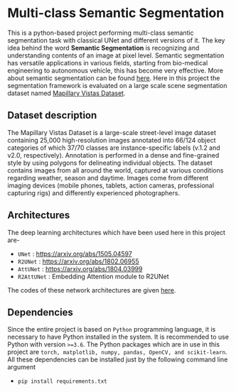 # Multi-class Semantic Segmentation
This is a python-based project performing multi-class semantic segmentation task with classical UNet and different versions of it. The key idea behind the word **Semantic Segmentation** is recognizing and understanding contents of an image at pixel level. Semantic segmentation has versatile applications in various fields, starting from bio-medical engineering to autonomous vehicle, this has become very effective. More about semantic segmentation can be found [here](https://www.jeremyjordan.me/semantic-segmentation/). Here in this project the segmentation framework is evaluated on a large scale scene segmentation dataset named [Mapillary Vistas Dataset](https://www.mapillary.com/dataset/vistas).  

## Dataset description
The Mapillary Vistas Dataset is a large-scale street-level image dataset containing 25,000 high-resolution images annotated into 66/124 object categories of which 37/70 classes are instance-specific labels (v.1.2 and v2.0, respectively). Annotation is performed in a dense and fine-grained style by using polygons for delineating individual objects. The dataset contains images from all around the world, captured at various conditions regarding weather, season and daytime. Images come from different imaging devices (mobile phones, tablets, action cameras, professional capturing rigs) and differently experienced photographers.

## Architectures
The deep learning architectures which have been used here in this project are-
- `UNet` : https://arxiv.org/abs/1505.04597
- `R2UNet` : https://arxiv.org/abs/1802.06955
- `AttUNet` : https://arxiv.org/abs/1804.03999
- `R2AttUNet` : Embedding Attention module to R2UNet

The codes of these network architectures are given [here](https://github.com/SohamChattopadhyayEE/Multi-class-semantic-segmentation/tree/main/models/network).

## Dependencies
Since the entire project is based on `Python` programming language, it is necessary to have Python installed in the system. It is recommended to use Python with version `>=3.6`.
The Python packages which are in use in this project are `torch, matplotlib, numpy, pandas, OpenCV, and scikit-learn`. All these dependencies can be installed just by the following command line argument
- `pip install requirements.txt` 
